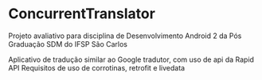 # ConcurrentTranslator
Projeto avaliativo para disciplina de Desenvolvimento Android 2 da Pós Graduação SDM do IFSP São Carlos

Aplicativo de tradução similar ao Google tradutor, com uso de api da Rapid API
Requisitos de uso de corrotinas, retrofit e livedata